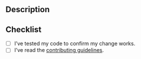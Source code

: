 ## Description

<!-- Please provide a brief summary of your changes: -->

## Checklist

<!-- Please ensure you’ve done all of these things (if applicable). -->
<!-- You can replace the `[ ]` with `[x]` to mark each task as done. -->

- [ ] I’ve tested my code to confirm my change works.
- [ ] I’ve read the [contributing guidelines](https://github.com/stephenasuncionDEV/stephenasuncion/blob/main/CONTRIBUTING.md).